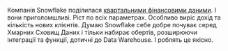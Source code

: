Компанія Snowflake поділилася [квартальними фінансовими даними](https://www.snowflake.com/news/snowflake-reports-financial-results-for-the-second-quarter-of-fiscal-2023/). І вони приголомшливі. Ріст по всіх параметрах. Особливо виріс дохід та кількість нових клієнтів. Думаю Snowflake себе добре почуває серед Хмарних Сховищ Даних і тільки набирає обертів, розширюючи інтеграції та функції, дотичні до Data Warehouse. І роблять це якісно.